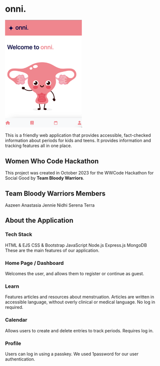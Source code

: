 # onni.
<img src="public/images/screenshots/onni-mobile-homepage.png" alt="Screenshot of onni. homepage, featuring a cartoon uterus waving" height="50%" width="50%">

This is a friendly web application that provides accessible, fact-checked information about periods for kids and teens. It provides information and tracking features all in one place.

## Women Who Code Hackathon 
This project was created in October 2023 for the WWCode Hackathon for Social Good by **Team Bloody Warriors**.

## Team **Bloody Warriors** Members
Aazeen
Anastasia
Jennie
Nidhi
Serena
Terra

## About the Application
### Tech Stack
HTML & EJS
CSS & Bootstrap
JavaScript
Node.js
Express.js
MongoDB
These are the main features of our application.
### Home Page / Dashboard
Welcomes the user, and allows them to register or continue as guest.
### Learn
Features articles and resources about menstruation. Articles are written in accessible language, without overly clinical or medical language. No log in required.
### Calendar
Allows users to create and delete entries to track periods. Requires log in.
### Profile
Users can log in using a passkey. We used 1password for our user authentication.